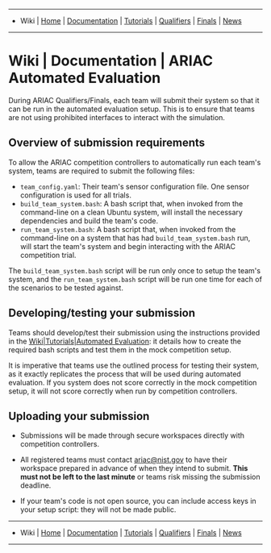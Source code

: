 -------------------------------------------------
- Wiki | [Home](../README.md) | [Documentation](documentation.md) | [Tutorials](tutorials.md) | [Qualifiers](qualifier.md) | [Finals](finals.md) | [News](updates.md)
-------------------------------------------------
# Wiki | Documentation | ARIAC Automated Evaluation

During ARIAC Qualifiers/Finals, each team will submit their system so that it can be run in the automated evaluation setup. This is to ensure that teams are not using prohibited interfaces to interact with the simulation.

## Overview of submission requirements

To allow the ARIAC competition controllers to automatically run each team's system, teams are required to submit the following files:

- `team_config.yaml`: Their team's sensor configuration file. One sensor configuration is used for all trials.
- `build_team_system.bash`: A bash script that, when invoked from the command-line on a clean Ubuntu system, will install the necessary dependencies and build the team's code.
- `run_team_system.bash`: A bash script that, when invoked from the command-line on a system that has had `build_team_system.bash` run, will start the team's system and begin interacting with the ARIAC competition trial.

The `build_team_system.bash` script will be run only once to setup the team's system, and the `run_team_system.bash` script will be run one time for each of the scenarios to be tested against.


## Developing/testing your submission

Teams should develop/test their submission using the instructions provided in the [Wiki|Tutorials|Automated Evaluation](tutorials/automated_evaluation.md): it details how to create the required bash scripts and test them in the mock competition setup.

It is imperative that teams use the outlined process for testing their system, as it exactly replicates the process that will be used during automated evaluation.
If you system does not score correctly in the mock competition setup, it will not score correctly when run by competition controllers.

## Uploading your submission
- Submissions will be made through secure workspaces directly with competition controllers.

- All registered teams must contact ariac@nist.gov to have their workspace prepared in advance of when they intend to submit. **This must not be left to the last minute** or teams risk missing the submission deadline.

- If your team's code is not open source, you can include access keys in your setup script: they will not be made public.

-------------------------------------------------
- Wiki | [Home](../README.md) | [Documentation](documentation.md) | [Tutorials](tutorials.md) | [Qualifiers](qualifier.md) | [Finals](finals.md) | [News](updates.md)
-------------------------------------------------

